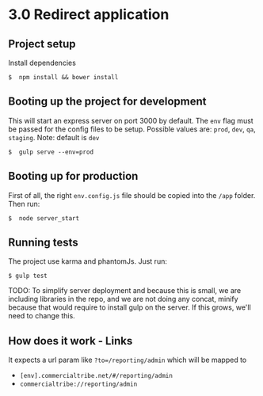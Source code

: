  3.0 Redirect application
===================

## Project setup

Install dependencies

```shell
$  npm install && bower install
```

## Booting up the project for development

This will start an express server on port 3000 by default. The `env` flag must be passed for the config files to be setup.
Possible values are: `prod`, `dev`, `qa`, `staging`. Note: default is `dev`

```shell
$  gulp serve --env=prod
```

## Booting up for production

First of all, the right `env.config.js` file should be copied into the `/app` folder. Then run:   

```shell
$  node server_start
```

## Running tests
The project use karma and phantomJs. Just run:


```shell
$ gulp test
```

TODO: To simplify server deployment and because this is small, we are including libraries in the repo, and we are not
doing any concat, minify because that would require to install gulp on the server. If this grows, we'll need to change this.


## How does it work - Links

It expects a url param like `?to=/reporting/admin` which will be mapped to
 * `[env].commercialtribe.net/#/reporting/admin`
 * `commercialtribe://reporting/admin`
